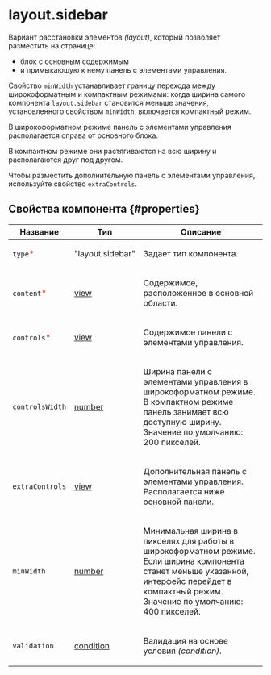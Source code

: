 # layout.sidebar

Вариант расстановки элементов _(layout)_, который позволяет разместить на странице:

- блок с основным содержимым
- и примыкающую к нему панель с элементами управления.

Свойство `minWidth` устанавливает границу перехода между широкоформатным и компактным режимами: когда ширина самого компонента `layout.sidebar` становится меньше значения, установленного свойством `minWidth`, включается компактный режим.

В широкоформатном режиме панель с элементами управления располагается справа от основного блока.

В компактном режиме они растягиваются на всю ширину и располагаются друг под другом.

Чтобы разместить дополнительную панель с элементами управления, используйте свойство `extraControls`.

## Свойства компонента {#properties}

| Название                                     | Тип                                                                                    | Описание                                                                                                                                                                                              |
| -------------------------------------------- | -------------------------------------------------------------------------------------- | ----------------------------------------------------------------------------------------------------------------------------------------------------------------------------------------------------- |
| `type`<span style="color: red">\*</span>     | "layout.sidebar"                                                                       | <p>Задает тип компонента.</p>                                                                                                                                                                         |
| `content`<span style="color: red">\*</span>  | <a class="xref popup-link" href="../concepts/types.dita#types/view">view</a>           | <p>Содержимое, расположенное в основной области.</p>                                                                                                                                                  |
| `controls`<span style="color: red">\*</span> | <a class="xref popup-link" href="../concepts/types.dita#types/view">view</a>           | <p>Содержимое панели с элементами управления.</p>                                                                                                                                                     |
| `controlsWidth`                              | <a class="xref popup-link" href="../concepts/types.dita#types/number">number</a>       | <p>Ширина панели с элементами управления в широкоформатном режиме. В компактном режиме панель занимает всю доступную ширину. Значение по умолчанию: 200 пикселей.</p>                                 |
| `extraControls`                              | <a class="xref popup-link" href="../concepts/types.dita#types/view">view</a>           | <p>Дополнительная панель c элементами управления. Располагается ниже основной панели.</p>                                                                                                             |
| `minWidth`                                   | <a class="xref popup-link" href="../concepts/types.dita#types/number">number</a>       | <p>Минимальная ширина в пикселях для работы в широкоформатном режиме. Если ширина компонента станет меньше указанной, интерфейс перейдет в компактный режим. Значение по умолчанию: 400 пикселей.</p> |
| `validation`                                 | <a class="xref popup-link" href="../concepts/types.dita#types/condition">condition</a> | <p>Валидация на основе условия <em>(condition)</em>.</p>                                                                                                                                              |

